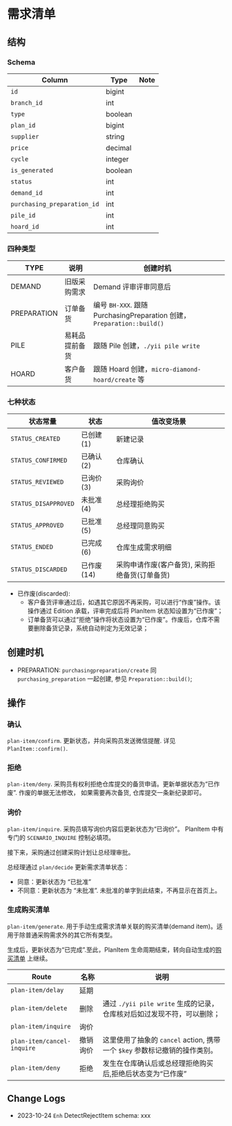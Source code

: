 # 需求清单

结构
---------------------------------------------------------------------------

### Schema
Column                      | Type | Note
----------------------------|----------|-------
`id`                        | bigint | 
`branch_id`                 | int |
`type`                      | boolean |
`plan_id`                   | bigint |
`supplier`                  | string |
`price`                     | decimal |
`cycle`                     | integer |
`is_generated`              | boolean |
`status`                    | int |
`demand_id`                 | int |
`purchasing_preparation_id` | int |
`pile_id`                   | int |
`hoard_id`                  | int |

### 四种类型

TYPE | 说明 | 创建时机
--------|----------|-------
DEMAND | 旧版采购需求 | Demand 评审评审同意后
PREPARATION | 订单备货 | 编号 `BH-XXX`. 跟随 PurchasingPreparation 创建，`Preparation::build()`
PILE | 易耗品提前备货 | 跟随 Pile 创建，`./yii pile write`
HOARD | 客户备货 | 跟随 Hoard 创建，`micro-diamond-hoard/create` 等

### 七种状态

状态常量                | 状态          | 值改变场景
------------------------|---------------|-------
`STATUS_CREATED`        | 已创建(1)     | 新建记录
`STATUS_CONFIRMED`      | 已确认(2)     | 仓库确认
`STATUS_REVIEWED`       | 已询价(3)     | 采购询价
`STATUS_DISAPPROVED`    | 未批准(4)     | 总经理拒绝购买
`STATUS_APPROVED`       | 已批准(5)     | 总经理同意购买
`STATUS_ENDED`          | 已完成(6)     | 仓库生成需求明细
`STATUS_DISCARDED`      | 已作废(14)    | 采购申请作废(客户备货), 采购拒绝备货(订单备货)

- 已作废(discarded):
    - 客户备货评审通过后，如遇其它原因不再采购，可以进行“作废”操作。该操作通过 Edition 承载，评审完成后将 PlanItem 状态知设置为“已作废”；
    - 订单备货可以通过“拒绝”操作将状态设置为“已作废”。作废后，仓库不需要删除备货记录，系统自动判定为无效记录；

创建时机
---------------------------------------------------------------------------

- PREPARATION: `purchasingpreparation/create` 同 `purchasing_preparation` 一起创建, 参见 `Preparation::build()`;

操作
---------------------------------------------------------------------------
### 确认
`plan-item/confirm`. 更新状态，并向采购员发送微信提醒. 详见 `PlanItem::confirm()`.

### 拒绝
`plan-item/deny`. 采购员有权利拒绝仓库提交的备货申请。更新单据状态为“已作废”. 作废的单据无法修改，
如果需要再次备货, 仓库提交一条新纪录即可。

### 询价
`plan-item/inquire`. 采购员填写询价内容后更新状态为“已询价”。
PlanItem 中有专门的 `SCENARIO_INQUIRE` 控制必填项。

接下来，采购通过创建采购计划让总经理审批。

总经理通过 `plan/decide` 更新需求清单状态：
- 同意：更新状态为 “已批准”
- 不同意：更新状态为 “未批准”. 未批准的单字到此结束，不再显示在首页上。

### 生成购买清单

`plan-item/generate`. 用于手动生成需求清单关联的购买清单(demand item)。适用于除普通采购需求外的其它所有类型。

生成后，更新状态为“已完成”.至此，PlanItem 生命周期结束，转向自动生成的[购买清单][demand-item] 上继续。

Route                           |   名称    | 说明
--------------------------------|-----------|---------
`plan-item/delay`               |延期       | 
`plan-item/delete`              |删除       | 通过 `./yii pile write` 生成的记录，仓库核对后如过发现不符，可以删除；
`plan-item/inquire`             |询价       | 
`plan-item/cancel-inquire`      |撤销询价   | 这里使用了抽象的 `cancel` action, 携带一个 `$key` 参数标记撤销的操作类别。
`plan-item/deny`                |拒绝       |发生在仓库确认后或总经理拒绝购买后,拒绝后状态变为“已作废”

Change Logs
--------------------------------------------------------------------------
- 2023-10-24 `Enh` DetectRejectItem schema: xxx

[demand-item]: /purchasing/demand-item.md
